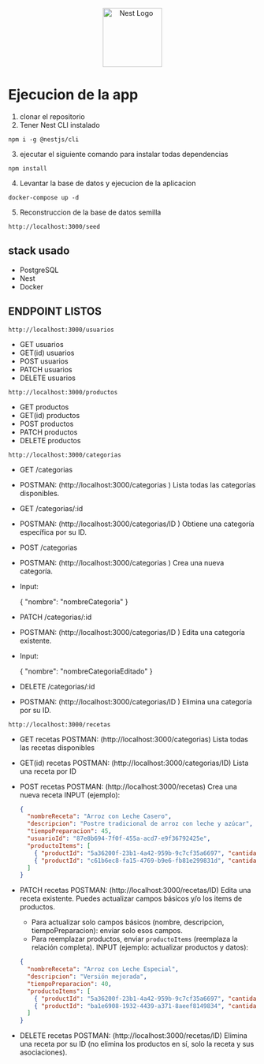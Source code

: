 <p align="center">
  <a href="http://nestjs.com/" target="blank"><img src="https://nestjs.com/img/logo-small.svg" width="120" alt="Nest Logo" /></a>
</p>

# Ejecucion de la app

1. clonar el repositorio
2. Tener Nest CLI instalado
```
npm i -g @nestjs/cli
```
3. ejecutar el siguiente comando para instalar todas dependencias
```
npm install

```
4. Levantar la base de datos y ejecucion de la aplicacion
```
docker-compose up -d 
```
5. Reconstruccion de la base de datos semilla
```
http://localhost:3000/seed
```

## stack usado
* PostgreSQL
* Nest
* Docker
## ENDPOINT LISTOS
```
http://localhost:3000/usuarios
```
* GET usuarios
* GET(id) usuarios
* POST usuarios
* PATCH usuarios
* DELETE usuarios

```
http://localhost:3000/productos
```
* GET productos
* GET(id) productos
* POST productos
* PATCH productos
* DELETE productos

```
http://localhost:3000/categorias
```
* GET /categorias
* POSTMAN: (http://localhost:3000/categorias
  )
  Lista todas las categorías disponibles.

* GET /categorias/:id
* POSTMAN: (http://localhost:3000/categorias/ID
  )
  Obtiene una categoría específica por su ID.

* POST /categorias
* POSTMAN: (http://localhost:3000/categorias
  )
  Crea una nueva categoría.

* Input:

  {
    "nombre": "nombreCategoria"
  }


* PATCH /categorias/:id
* POSTMAN: (http://localhost:3000/categorias/ID
  )
  Edita una categoría existente.

* Input:

  {
    "nombre": "nombreCategoriaEditado"
  }


* DELETE /categorias/:id
* POSTMAN: (http://localhost:3000/categorias/ID
)
  Elimina una categoría por su ID.

```
http://localhost:3000/recetas
```
* GET recetas
    POSTMAN: (http://localhost:3000/categorias)
    Lista todas las recetas disponibles

* GET(id) recetas
    POSTMAN: (http://localhost:3000/categorias/ID)
    Lista una receta por ID

* POST recetas
    POSTMAN: (http://localhost:3000/recetas)
    Crea una nueva receta
    INPUT (ejemplo):
    ```json
    {
      "nombreReceta": "Arroz con Leche Casero",
      "descripcion": "Postre tradicional de arroz con leche y azúcar",
      "tiempoPreparacion": 45,
      "usuarioId": "87e8b694-7f0f-455a-acd7-e9f36792425e",
      "productoItems": [
        { "productId": "5a36200f-23b1-4a42-959b-9c7cf35a6697", "cantidadUsada": 0.25, "unidad": "kg" },
        { "productId": "c61b6ec8-fa15-4769-b9e6-fb81e299831d", "cantidadUsada": 1, "unidad": "litros" }
      ]
    }
    ```

* PATCH recetas
    POSTMAN: (http://localhost:3000/recetas/ID)
    Edita una receta existente. Puedes actualizar campos básicos y/o los items de productos.
    - Para actualizar solo campos básicos (nombre, descripcion, tiempoPreparacion): enviar solo esos campos.
    - Para reemplazar productos, enviar `productoItems` (reemplaza la relación completa).
    INPUT (ejemplo: actualizar productos y datos):
    ```json
    {
      "nombreReceta": "Arroz con Leche Especial",
      "descripcion": "Versión mejorada",
      "tiempoPreparacion": 40,
      "productoItems": [
        { "productId": "5a36200f-23b1-4a42-959b-9c7cf35a6697", "cantidadUsada": 0.3, "unidad": "kg" },
        { "productId": "ba1e6908-1932-4439-a371-8aeef8149834", "cantidadUsada": 0.15, "unidad": "kg" }
      ]
    }
    ```

* DELETE recetas
    POSTMAN: (http://localhost:3000/recetas/ID)
    Elimina una receta por su ID (no elimina los productos en sí, solo la receta y sus asociaciones).
